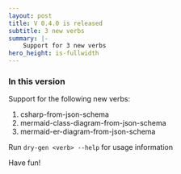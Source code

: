 ```yaml
---
layout: post
title: V 0.4.0 is released
subtitle: 3 new verbs
summary: |-
    Support for 3 new verbs
hero_height: is-fullwidth
---
```

### In this version
Support for the following new verbs:
1. csharp-from-json-schema
2. mermaid-class-diagram-from-json-schema
3. mermaid-er-diagram-from-json-schema

Run `dry-gen <verb> --help` for usage information 

Have fun!